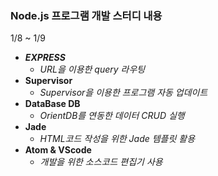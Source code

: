 ### Node.js 프로그램 개발 스터디 내용 

1/8 ~ 1/9

* ***EXPRESS***
  - *URL을 이용한 query 라우팅* 
* **Supervisor**
  - *Supervisor을 이용한 프로그램 자동 업데이트*   
* **DataBase DB**
  - *OrientDB를 연동한 데이터 CRUD 실행*   
* **Jade**
  - *HTML코드 작성을 위한 Jade 템플릿 활용*   
* **Atom & VScode** 
  - *개발을 위한 소스코드 편집기 사용*
 
